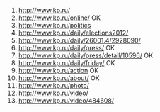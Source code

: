 1. http://www.kp.ru/
2. http://www.kp.ru/online/                     OK
3. http://www.kp.ru/politics
4. http://www.kp.ru/daily/elections2012/
5. http://www.kp.ru/daily/26001.4/2928090/
6. http://www.kp.ru/daily/press/                OK
7. http://www.kp.ru/daily/press/detail/10596/   OK
8. http://www.kp.ru/daily/friday/               OK
9. http://www.kp.ru/action                      OK
10. http://www.kp.ru/about/                     OK
11. http://www.kp.ru/photo/
12. http://www.kp.ru/video/
13. http://www.kp.ru/video/484608/
